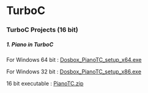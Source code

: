 # TurboC
### TurboC Projects (16 bit)

##### 1. Piano in TurboC
For Windows 64 bit : [Dosbox_PianoTC_setup_x64.exe](https://github.com/4weKromi/TurboC/releases/download/1.0/Dosbox_PianoTC_setup_x64.exe)

For Windows 32 bit : [Dosbox_PianoTC_setup_x86.exe](https://github.com/4weKromi/TurboC/releases/download/1.0/Dosbox_PianoTC_setup_x86.exe)

16 bit executable : [PianoTC.zip](https://github.com/4weKromi/TurboC/files/2173546/PianoTC.zip)
